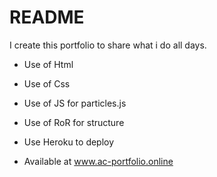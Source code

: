 # README

I create this portfolio to share what i do all days.

* Use of Html

* Use of Css

* Use of JS for particles.js

* Use of RoR for structure

* Use Heroku to deploy

* Available at www.ac-portfolio.online
